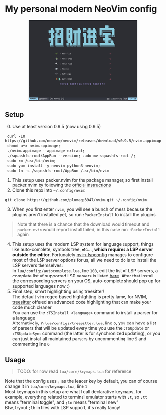 # My personal modern NeoVim config

<p align="center">
<img src="https://github.com/plumage3947/nvim/blob/main/land_page.jpg" alt="Title screen" width="70%"/><br>
</p>

## Setup
0. Use at least version 0.9.5 (now using 0.9.5)
  ```
   curl -LO https://github.com/neovim/neovim/releases/download/v0.9.5/nvim.appimage;
   chmod u+x nvim.appimage;
   ./nvim.appimage --appimage-extract;
   ./squashfs-root/AppRun --version; sudo mv squashfs-root /;
   sudo rm /usr/bin/nvim;
   sudo yum install -y neovim python3-neovim;
   sudo ln -s /squashfs-root/AppRun /usr/bin/nvim
  ```
1. This setup uses packer.nvim for the package manager, so first install packer.nvim by following the [official instructions](https://github.com/wbthomason/packer.nvim#quickstart)
2. Clone this repo into `~/.config/nvim`:
```
git clone https://github.com/plumage3947/nvim.git ~/.config/nvim
```
3. When you first enter `nvim`, you will see a bunch of mess because the plugins aren't installed yet, so run `:PackerInstall` to install the plugins<br>
> Note that there is a chance that the download would timeout and `packer.nvim` would report install failed, in this case run `:PackerInstall` again
4. This setup uses the modern LSP system for language support, things like auto-complete, symbols tree, etc..., **which requires a LSP server outside the editor**. Fortunately [nvim-lspconfig](https://github.com/neovim/nvim-lspconfig) manages to configure most of the LSP server options for us, all we need to do is to install the LSP servers themselves:<br>
In `lua/configs/autocomplete.lua`, line `108`, edit the list of LSP servers, a complete list of supported LSP servers is listed [here](https://github.com/neovim/nvim-lspconfig/blob/master/doc/server_configurations.md). After that install the corresponding servers on your OS, auto-complete should pop up for supported languages now :)
5. Final step, smart highlighting using treesitter!<br>
The default vim regex-based highlighting is pretty lame, for NVIM, [treesitter](https://github.com/nvim-treesitter/nvim-treesitter) offered an advanced code highlighting that can make your code much cleaner<br>
You can use the `:TSInstall <language>` command to install a parser for a language<br>
Alternatively, in `lua/configs/treesitter.lua`, line `6`, you can have a list of parsers that will be updated every time you use the `:TSUpdate` or `:TSUpdateSync` command (the latter is for synchronized updating), or you can just install all maintained parsers by uncommenting line `5` and commenting line `6`

## Usage
> TODO: for now read `lua/core/keymaps.lua` for reference

Note that the config uses `;` as the leader key by default, you can of course change it in `lua/core/keymaps.lua`, line `1`<br>
Most keymaps in this setup are what I call declarative keymaps, for example, everything related to terminal emulator starts with `;t`, so `;tt` means "terminal toggle", and `;tn` means "terminal new"<br>
Btw, tryout `;lb` in files with LSP support, it's really fancy!
